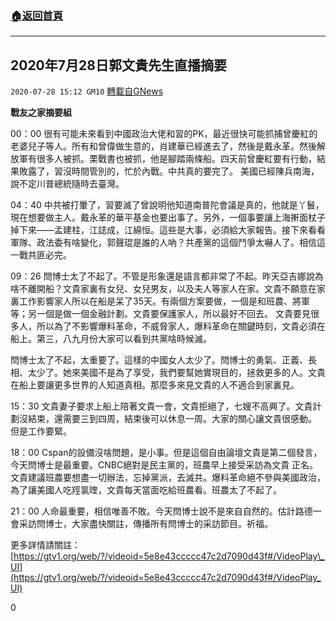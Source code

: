 ###  [:house:返回首頁](https://github.com/ourhimalayas/txt)
---

## 2020年7月28日郭文貴先生直播摘要
`2020-07-28 15:12 GM10` [轉載自GNews](https://gnews.org/zh-hant/278593/)

**戰友之家摘要組**

00：00 很有可能未來看到中國政治大佬和習的PK，最近很快可能抓捕曾慶紅的老婆兒子等人。所有和曾偉做生意的，肖建華已經進去了，然後是戴永革。然後解放軍有很多人被抓。栗戰書也被抓，他是腳踏兩條船。四天前曾慶紅要有行動，結果敗露了，習沒時間管別的，忙於內戰。中共真的要完了。 美國已經陳兵南海，說不定川普總統隨時去臺灣。

04：40 中共被打暈了，習要滅了曾說明他知道南普陀會議是真的，他就是丫鬟，現在想要做主人。戴永革的華平基金也要出事了。另外，一個事要讓上海搟面杖子掉下來——孟建柱，江誌成，江綿恒。這些是大事，必須給大家報告。接下來看看軍隊、政法委有啥變化，郭聲琨是誰的人吶？共產黨的這個鬥爭太嚇人了。相信這一戰共匪必完。

09：26 閆博士太了不起了。不管是形象還是語言都非常了不起。昨天亞吉娜說為啥不離開船？文貴家裏有女兒、女兒男友，以及夫人等家人在家。文貴不願意在家裏工作影響家人所以在船是呆了35天。有兩個方案要做，一個是和班農、將軍等；另一個是做一個金融計劃。文貴要保護家人，所以最好不回去。 文貴要見很多人，所以為了不影響爆料革命，不威脅家人，爆料革命在關鍵時刻，文貴必須在船上。第三，八九月份大家可以看到共黨啥時候滅。

閆博士太了不起，太重要了。這樣的中國女人太少了。閆博士的勇氣、正義、長相、太少了。她來美國不是為了享受，我們要幫她實現目的，拯救更多的人。文貴在船上要讓更多世界的人知道真相。那麼多來見文貴的人不適合到家裏見。

15：30 文貴妻子要求上船上陪著文貴一會，文貴拒絕了，七嫂不高興了。文貴計劃沒結束，還需要三到四周，結束後可以休息一周。大家的關心讓文貴很感動。 但是工作要緊。

18：00 Cspan的設備沒啥問題，是小事。但是這個自由論壇文貴是第二個發言，今天閆博士是最重要。CNBC絕對是民主黨的，班農早上接受采訪為文貴 正名。文貴建議班農要想盡一切辦法，忘掉黨派，去滅共。爆料革命絕不參與美國政治，為了讓美國人吃羥氯喹，文貴每天當面吃給班農看。班農太了不起了。

21：00 人命最重要，相信唯善不敗。今天閆博士說不是來自自然的。估計路德一會采訪閆博士，大家盡快關註，傳播所有閆博士的采訪節目。祈福。

更多詳情請關註：[https://gtv1.org/web/?/videoid=5e8e43ccccc47c2d7090d43f#/VideoPlay\_UI](https://gtv1.org/web/?/videoid=5e8e43ccccc47c2d7090d43f#/VideoPlay_UI)



0
